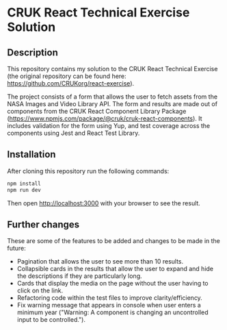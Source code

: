 # CRUK React Technical Exercise Solution 

## Description

This repository contains my solution to the CRUK React Technical Exercise (the original repository can be found here: https://github.com/CRUKorg/react-exercise). 

The project consists of a form that allows the user to fetch assets from the NASA Images and Video Library API. The form and results are made out of components from the CRUK React Component Library Package (https://www.npmjs.com/package/@cruk/cruk-react-components). It includes validation for the form using Yup, and test coverage across the components using Jest and React Test Library.

## Installation

After cloning this repository run the following commands:

```bash
npm install
npm run dev
```
Then open [http://localhost:3000](http://localhost:3000) with your browser to see the result. 

## Further changes

These are some of the features to be added and changes to be made in the future:

- Pagination that allows the user to see more than 10 results.
- Collapsible cards in the results that allow the user to expand and hide the descriptions if they are particularly long.
- Cards that display the media on the page without the user having to click on the link.
- Refactoring code within the test files to improve clarity/efficiency.
- Fix warning message that appears in console when user enters a minimum year ("Warning: A component is changing an uncontrolled input to be controlled.").
